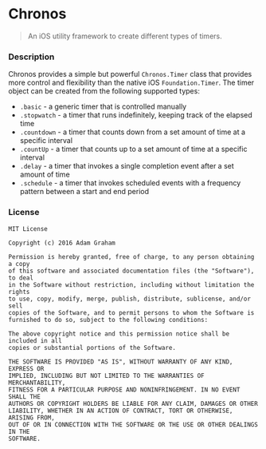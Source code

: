 # Chronos
> An iOS utility framework to create different types of timers.

### Description

Chronos provides a simple but powerful `Chronos.Timer` class that provides more control and flexibility than the native iOS `Foundation.Timer`. The timer object can be created from the following supported types:

- `.basic` - a generic timer that is controlled manually
- `.stopwatch` - a timer that runs indefinitely, keeping track of the elapsed time
- `.countdown` - a timer that counts down from a set amount of time at a specific interval
- `.countUp` - a timer that counts up to a set amount of time at a specific interval
- `.delay` - a timer that invokes a single completion event after a set amount of time
- `.schedule` - a timer that invokes scheduled events with a frequency pattern between a start and end period

### License
```
MIT License

Copyright (c) 2016 Adam Graham

Permission is hereby granted, free of charge, to any person obtaining a copy
of this software and associated documentation files (the "Software"), to deal
in the Software without restriction, including without limitation the rights
to use, copy, modify, merge, publish, distribute, sublicense, and/or sell
copies of the Software, and to permit persons to whom the Software is
furnished to do so, subject to the following conditions:

The above copyright notice and this permission notice shall be included in all
copies or substantial portions of the Software.

THE SOFTWARE IS PROVIDED "AS IS", WITHOUT WARRANTY OF ANY KIND, EXPRESS OR
IMPLIED, INCLUDING BUT NOT LIMITED TO THE WARRANTIES OF MERCHANTABILITY,
FITNESS FOR A PARTICULAR PURPOSE AND NONINFRINGEMENT. IN NO EVENT SHALL THE
AUTHORS OR COPYRIGHT HOLDERS BE LIABLE FOR ANY CLAIM, DAMAGES OR OTHER
LIABILITY, WHETHER IN AN ACTION OF CONTRACT, TORT OR OTHERWISE, ARISING FROM,
OUT OF OR IN CONNECTION WITH THE SOFTWARE OR THE USE OR OTHER DEALINGS IN THE
SOFTWARE.
```
